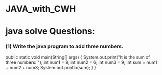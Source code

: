 # JAVA_with_CWH
# java solve Questions:
<h3> (1) Write the java program to add three numbers. </h3>

public static void main(String[] args) { 
System.out.print("It is the sum of three numbers: ");
int num1 = 8;
int num2 = 6;
int num3 = 9;
int sum = num1 + num2 + num3;
System.out.println(sum);
}
}
